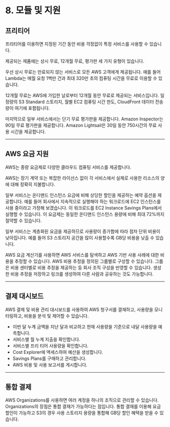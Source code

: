 # 8. 모듈 및 지원

## 프리티어

프리티어를 이용하면 지정된 기간 동안 비용 걱정없이 특정 서비스를 사용할 수 있습니다.

제공되는 제품에는 상시 무료, 12개월 무료, 평가판 세 가지 유형이 있습니다.

우선 상시 무료는 만료되지 않는 서비스로 모든 AWS 고객에게 제공됩니다. 예를 들어 Lambda는 매월 요청 1백만 건과 최대 320만 초의 컴퓨팅 시간을 무료로 이용할 수 있습니다.

12개월 무료는 AWS에 가입한 날로부터 12개월 동안 무료로 제공되는 서비스입니다. 일정량의 S3 Standard 스토리지, 월별 EC2 컴퓨팅 시간 한도, CloudFront 데이터 전송량이 여기에 포함됩니다.

마지막으로 일부 서비스에서는 단기 무료 평가판을 제공합니다. Amazon Inspector는 90일 무료 평가판을 제공합니다. Amazon Lightsail은 30일 동안 750시간의 무료 사용 시간을 제공합니다.

---

## AWS 요금 지원

AWS는 종량 요금제로 다양한 클라우드 컴퓨팅 서비스를 제공합니다.

AWS는 장기 계약 또는 복잡한 라이선스 없이 각 서비스에서 실제로 사용한 리소스의 양에 대해 정확히 지불합니다.

일부 서비스는 온디맨드 인스턴스 요금에 비해 상당한 할인을 제공하는 예약 옵션을 제공합니다. 예를 들어 회사에서 지속적으로 실행해야 하는 워크로드에 EC2 인스턴스를 사용 중이라고 가정해 보겠습니다. 이 워크로드를 EC2 Instance Savings Plans에서 실행할 수 있습니다. 이 요금제는 동일한 온디맨드 인스턴스 용량에 비해 최대 72%까지 절약할 수 있습니다.

일부 서비스는 계층화된 요금을 제공하므로 사용량이 증가함에 따라 점차 단위 비용이 낮아집니다. 예를 들어 S3 스토리지 공간을 많이 사용할수록 GB당 비용을 낮출 수 있습니다.

AWS 요금 계산기를 사용하면 AWS 서비스를 탐색하고 AWS 기반 사용 사례에 대한 비용을 추정할 수 있습니다. AWS 비용 추정을 정의된 그룹별로 구성할 수 있습니다. 그룹은 비용 센터별로 비용 추정을 제공하는 등 회사 조직 구성을 반영할 수 있습니다. 생성한 비용 추정을 저장하고 링크를 생성하여 다른 사람과 공유하는 것도 가능합니다.

---

## 결제 대시보드

AWS 결제 및 비용 관리 대시보드를 사용하여 AWS 청구서를 결재하고, 사용량을 모니터링하고, 비용을 분석 및 제어할 수 있습니다.

- 이번 달 누계 금액을 지난 달과 비교하고 현재 사용량을 기준으로 내달 사용량을 예측합니다.
- 서비스별 월 누계 지출을 확인합니다.
- 서비스별 프리 티어 사용량을 확인합니다.
- Cost Explorer에 액세스하여 예산을 생성합니다.
- Savings Plans를 구매하고 관리합니다.
- AWS 비용 및 사용 보고서를 게시합니다.

---

## 통합 결제

AWS Organizations를 사용하면 여러 계정을 하나의 조직으로 관리할 수 있습니다. Organizations의 장점은 통합 결재가 가능하다는 점입니다. 통합 결재를 이용해 요금 할인이 가능하고 S3의 경우 사용 스토리지 용량을 통합해 GB당 할인 혜택을 받을 수 있습니다.
